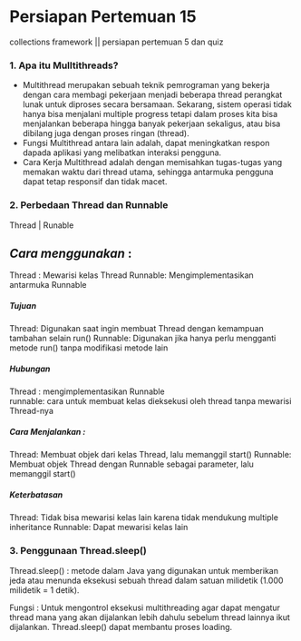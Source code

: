 # Persiapan Pertemuan 15
collections framework || persiapan pertemuan 5 dan quiz

### 1. Apa itu Mulltithreads?
- Multithread merupakan sebuah teknik pemrograman yang bekerja dengan cara membagi pekerjaan menjadi beberapa thread perangkat lunak untuk diproses secara bersamaan. Sekarang, sistem operasi tidak hanya bisa menjalani multiple progress tetapi dalam proses kita bisa menjalankan beberapa hingga banyak pekerjaan sekaligus, atau bisa dibilang juga dengan proses ringan (thread).
- Fungsi Multithread antara lain adalah, dapat meningkatkan respon dapada aplikasi yang melibatkan interaksi pengguna.
- Cara Kerja Multithread adalah dengan memisahkan tugas-tugas yang memakan waktu dari thread utama, sehingga antarmuka pengguna dapat tetap responsif dan tidak macet.

### 2. Perbedaan Thread dan Runnable
Thread | Runable
## *Cara menggunakan* :
Thread : Mewarisi kelas Thread 
Runnable: Mengimplementasikan antarmuka Runnable

##### *Tujuan*	
Thread: Digunakan saat ingin membuat Thread dengan kemampuan tambahan selain run() 
Runnable: Digunakan jika hanya perlu mengganti metode run() tanpa modifikasi metode lain

##### *Hubungan*
Thread : mengimplementasikan Runnable	
runnable: cara untuk membuat kelas dieksekusi oleh thread tanpa mewarisi Thread-nya

##### *Cara Menjalankan*	: 
Thread: Membuat objek dari kelas Thread, lalu memanggil start() 
Runnable: Membuat objek Thread dengan Runnable sebagai parameter, lalu memanggil start()

##### *Keterbatasan* 
Thread: Tidak bisa mewarisi kelas lain karena tidak mendukung multiple inheritance 
Runnable: Dapat mewarisi kelas lain 


### 3. Penggunaan Thread.sleep()
Thread.sleep() : metode dalam Java yang digunakan untuk memberikan jeda atau menunda eksekusi sebuah thread dalam satuan milidetik (1.000 milidetik = 1 detik).

Fungsi : Untuk mengontrol eksekusi multithreading agar dapat mengatur thread mana yang akan dijalankan lebih dahulu sebelum thread lainnya ikut dijalankan. 
Thread.sleep() dapat membantu proses loading.
